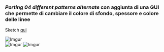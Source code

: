 ### _Porting 04 different patterns alternate_ con aggiunta di una GUI che permette di cambiare il colore di sfondo, spessore e colore delle linee
Sketch [qui](https://editor.p5js.org/barsab/full/fOaGf1irK)

![Imgur](https://i.imgur.com/bwntdsi.png)  
![Imgur](https://i.imgur.com/hSqJBua.png?1)
![Imgur](https://i.imgur.com/Ny4i0M3.png)
